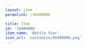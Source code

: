 ```yaml
---
layout: item
permalink: /10400006

title: Item
id: '10400006'
item_name: 'Battle Scar'
icon_url: 'customize/00400006.png'
---
```

